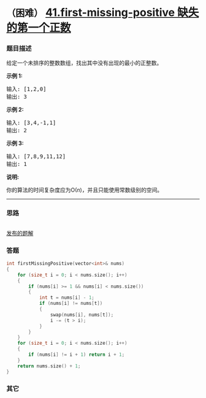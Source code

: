 # `（困难）` [41.first-missing-positive 缺失的第一个正数](https://leetcode-cn.com/problems/first-missing-positive/)

### 题目描述
<p>给定一个未排序的整数数组，找出其中没有出现的最小的正整数。</p>

<p><strong>示例&nbsp;1:</strong></p>

<pre>输入: [1,2,0]
输出: 3
</pre>

<p><strong>示例&nbsp;2:</strong></p>

<pre>输入: [3,4,-1,1]
输出: 2
</pre>

<p><strong>示例&nbsp;3:</strong></p>

<pre>输入: [7,8,9,11,12]
输出: 1
</pre>

<p><strong>说明:</strong></p>

<p>你的算法的时间复杂度应为O(<em>n</em>)，并且只能使用常数级别的空间。</p>


---
### 思路
```
```

[发布的题解](https://leetcode-cn.com/problems/first-missing-positive/solution/41-by-ikaruga/)

### 答题
``` C++
int firstMissingPositive(vector<int>& nums) 
{
	for (size_t i = 0; i < nums.size(); i++)
	{
		if (nums[i] >= 1 && nums[i] < nums.size())
		{
			int t = nums[i] - 1;
			if (nums[i] != nums[t])
			{
				swap(nums[i], nums[t]);
				i -= (t > i);
			}
		}
	}
	for (size_t i = 0; i < nums.size(); i++)
	{
		if (nums[i] != i + 1) return i + 1;
	}
	return nums.size() + 1;
}
```

### 其它
``` C++
```


